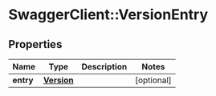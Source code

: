 # SwaggerClient::VersionEntry

## Properties
Name | Type | Description | Notes
------------ | ------------- | ------------- | -------------
**entry** | [**Version**](Version.md) |  | [optional] 


